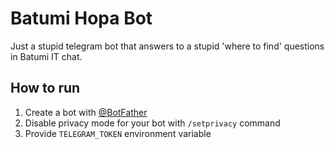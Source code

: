 # Batumi Hopa Bot

Just a stupid telegram bot that answers to a stupid 'where to find' questions in Batumi IT chat.

## How to run

1. Create a bot with [@BotFather](https://t.me/BotFather)
2. Disable privacy mode for your bot with `/setprivacy` command
3. Provide `TELEGRAM_TOKEN` environment variable
